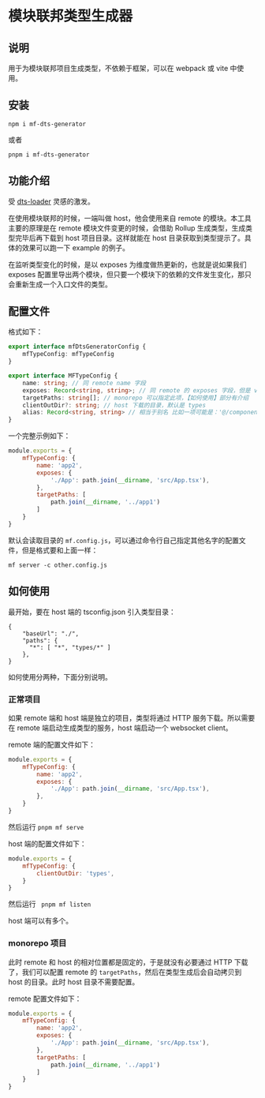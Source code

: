 # 模块联邦类型生成器
## 说明

用于为模块联邦项目生成类型，不依赖于框架，可以在 webpack 或 vite 中使用。

## 安装

```
npm i mf-dts-generator
```

或者

```
pnpm i mf-dts-generator
```

## 功能介绍

受 [dts-loader](https://github.com/ruanyl/dts-loader) 灵感的激发。

在使用模块联邦的时候，一端叫做 host，他会使用来自 remote 的模块。本工具主要的原理是在 remote 模块文件变更的时候，会借助 Rollup 生成类型，生成类型完毕后再下载到 host 项目目录。这样就能在 host 目录获取到类型提示了。具体的效果可以跑一下 example 的例子。

在监听类型变化的时候，是以 exposes 为维度做热更新的，也就是说如果我们 exposes 配置里导出两个模块，但只要一个模块下的依赖的文件发生变化，那只会重新生成一个入口文件的类型。

## 配置文件

格式如下：

```ts
export interface mfDtsGeneratorConfig {
    mfTypeConfig: mfTypeConfig
}

export interface MFTypeConfig {
    name: string; // 同 remote name 字段
    exposes: Record<string, string>; // 同 remote 的 exposes 字段，但是 value 需要是绝对路径
    targetPaths: string[]; // monorepo 可以指定此项，【如何使用】部分有介绍 
    clientOutDir?: string; // host 下载的目录，默认是 types
    alias: Record<string, string> // 相当于别名 比如一项可能是：'@/component': path.join(__dirname, './src/component')
}
```

一个完整示例如下：

```js
module.exports = {
    mfTypeConfig: {
        name: 'app2',
        exposes: {
            './App': path.join(__dirname, 'src/App.tsx'),
        },
        targetPaths: [
            path.join(__dirname, '../app1')
        ]
    }
}
```

默认会读取目录的 `mf.config.js`，可以通过命令行自己指定其他名字的配置文件，但是格式要和上面一样：

```
mf server -c other.config.js
```

## 如何使用

最开始，要在 host 端的 tsconfig.json 引入类型目录：

```
{
    "baseUrl": "./",
    "paths": {
      "*": [ "*", "types/*" ]
    }, 
}
```

如何使用分两种，下面分别说明。

### 正常项目

如果 remote 端和 host 端是独立的项目，类型将通过 HTTP 服务下载。所以需要在 remote 端启动生成类型的服务，host 端启动一个 websocket client。

remote 端的配置文件如下：

```js
module.exports = {
    mfTypeConfig: {
        name: 'app2',
        exposes: {
            './App': path.join(__dirname, 'src/App.tsx'),
        },
    }
}
```

然后运行 ` pnpm mf serve `

host 端的配置文件如下：

```js
module.exports = {
    mfTypeConfig: {
        clientOutDir: 'types',
    }
}
```

然后运行 ` pnpm mf listen`


host 端可以有多个。
### monorepo 项目

此时 remote 和 host 的相对位置都是固定的，于是就没有必要通过 HTTP 下载了，我们可以配置 remote 的 `targetPaths`，然后在类型生成后会自动拷贝到 host 的目录。此时 host 目录不需要配置。

remote 配置文件如下：

```js
module.exports = {
    mfTypeConfig: {
        name: 'app2',
        exposes: {
            './App': path.join(__dirname, 'src/App.tsx'),
        },
        targetPaths: [
            path.join(__dirname, '../app1')
        ]
    }
}
```




